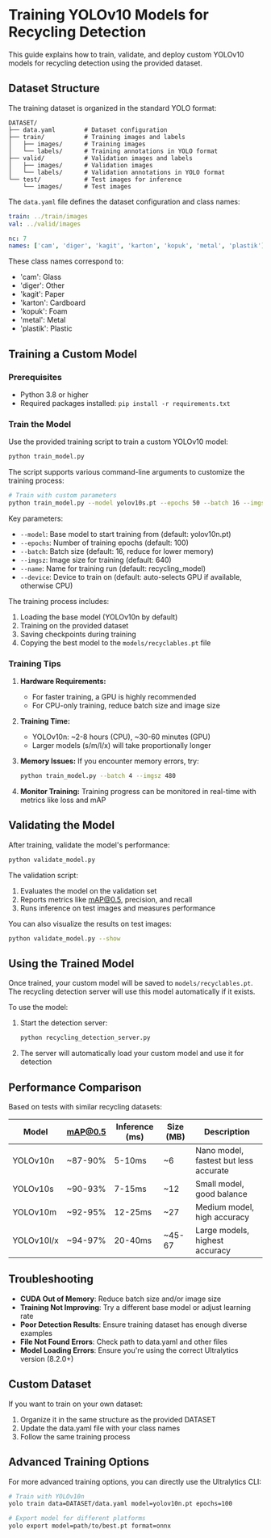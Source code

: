 # Training YOLOv10 Models for Recycling Detection

This guide explains how to train, validate, and deploy custom YOLOv10 models for recycling detection using the provided dataset.

## Dataset Structure

The training dataset is organized in the standard YOLO format:

```
DATASET/
├── data.yaml        # Dataset configuration
├── train/           # Training images and labels
│   ├── images/      # Training images
│   └── labels/      # Training annotations in YOLO format
├── valid/           # Validation images and labels
│   ├── images/      # Validation images
│   └── labels/      # Validation annotations in YOLO format
└── test/            # Test images for inference
    └── images/      # Test images
```

The `data.yaml` file defines the dataset configuration and class names:

```yaml
train: ../train/images
val: ../valid/images

nc: 7
names: ['cam', 'diger', 'kagit', 'karton', 'kopuk', 'metal', 'plastik']
```

These class names correspond to:
- 'cam': Glass
- 'diger': Other
- 'kagit': Paper
- 'karton': Cardboard
- 'kopuk': Foam
- 'metal': Metal
- 'plastik': Plastic

## Training a Custom Model

### Prerequisites

- Python 3.8 or higher
- Required packages installed: `pip install -r requirements.txt`

### Train the Model

Use the provided training script to train a custom YOLOv10 model:

```bash
python train_model.py
```

The script supports various command-line arguments to customize the training process:

```bash
# Train with custom parameters
python train_model.py --model yolov10s.pt --epochs 50 --batch 16 --imgsz 640 --name custom_run
```

Key parameters:
- `--model`: Base model to start training from (default: yolov10n.pt)
- `--epochs`: Number of training epochs (default: 100)
- `--batch`: Batch size (default: 16, reduce for lower memory)
- `--imgsz`: Image size for training (default: 640)
- `--name`: Name for training run (default: recycling_model)
- `--device`: Device to train on (default: auto-selects GPU if available, otherwise CPU)

The training process includes:
1. Loading the base model (YOLOv10n by default)
2. Training on the provided dataset
3. Saving checkpoints during training
4. Copying the best model to the `models/recyclables.pt` file

### Training Tips

1. **Hardware Requirements:**
   - For faster training, a GPU is highly recommended
   - For CPU-only training, reduce batch size and image size

2. **Training Time:**
   - YOLOv10n: ~2-8 hours (CPU), ~30-60 minutes (GPU)
   - Larger models (s/m/l/x) will take proportionally longer

3. **Memory Issues:**
   If you encounter memory errors, try:
   ```bash
   python train_model.py --batch 4 --imgsz 480
   ```

4. **Monitor Training:**
   Training progress can be monitored in real-time with metrics like loss and mAP

## Validating the Model

After training, validate the model's performance:

```bash
python validate_model.py
```

The validation script:
1. Evaluates the model on the validation set
2. Reports metrics like mAP@0.5, precision, and recall
3. Runs inference on test images and measures performance

You can also visualize the results on test images:

```bash
python validate_model.py --show
```

## Using the Trained Model

Once trained, your custom model will be saved to `models/recyclables.pt`. The recycling detection server will use this model automatically if it exists.

To use the model:

1. Start the detection server:
   ```bash
   python recycling_detection_server.py
   ```

2. The server will automatically load your custom model and use it for detection

## Performance Comparison

Based on tests with similar recycling datasets:

| Model      | mAP@0.5 | Inference (ms) | Size (MB) | Description                           |
|------------|---------|----------------|-----------|---------------------------------------|
| YOLOv10n   | ~87-90% | 5-10ms         | ~6        | Nano model, fastest but less accurate |
| YOLOv10s   | ~90-93% | 7-15ms         | ~12       | Small model, good balance             |
| YOLOv10m   | ~92-95% | 12-25ms        | ~27       | Medium model, high accuracy           |
| YOLOv10l/x | ~94-97% | 20-40ms        | ~45-67    | Large models, highest accuracy        |

## Troubleshooting

- **CUDA Out of Memory**: Reduce batch size and/or image size
- **Training Not Improving**: Try a different base model or adjust learning rate
- **Poor Detection Results**: Ensure training dataset has enough diverse examples
- **File Not Found Errors**: Check path to data.yaml and other files
- **Model Loading Errors**: Ensure you're using the correct Ultralytics version (8.2.0+)

## Custom Dataset

If you want to train on your own dataset:

1. Organize it in the same structure as the provided DATASET
2. Update the data.yaml file with your class names
3. Follow the same training process

## Advanced Training Options

For more advanced training options, you can directly use the Ultralytics CLI:

```bash
# Train with YOLOv10n
yolo train data=DATASET/data.yaml model=yolov10n.pt epochs=100

# Export model for different platforms
yolo export model=path/to/best.pt format=onnx
``` 